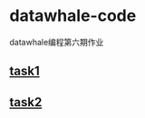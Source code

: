 # datawhale-code
datawhale编程第六期作业
## [task1](https://github.com/ddu365/datawhale-code/blob/master/task1/desc.md) 
## [task2](https://github.com/ddu365/datawhale-code/tree/master/task2/desc.md)
